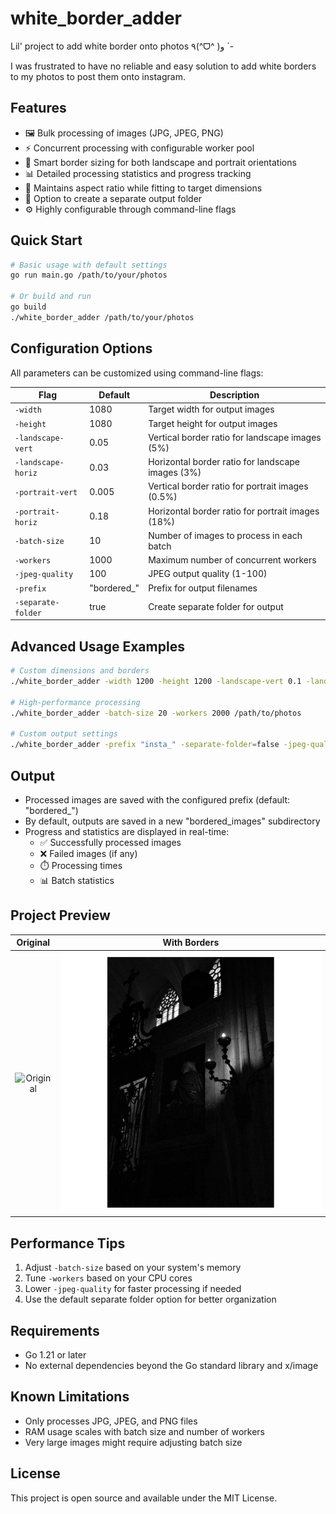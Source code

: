 # white_border_adder

Lil' project to add white border onto photos ٩(^ᗜ^ )و ´-

I was frustrated to have no reliable and easy solution to add white borders to my photos to post them onto instagram.

## Features

- 🖼️ Bulk processing of images (JPG, JPEG, PNG)
- ⚡ Concurrent processing with configurable worker pool
- 🎯 Smart border sizing for both landscape and portrait orientations
- 📊 Detailed processing statistics and progress tracking
- 💪 Maintains aspect ratio while fitting to target dimensions
- 📁 Option to create a separate output folder
- ⚙️ Highly configurable through command-line flags

## Quick Start

```bash
# Basic usage with default settings
go run main.go /path/to/your/photos

# Or build and run
go build
./white_border_adder /path/to/your/photos
```

## Configuration Options

All parameters can be customized using command-line flags:

| Flag               | Default      | Description                                       |
| ------------------ | ------------ | ------------------------------------------------- |
| `-width`           | 1080         | Target width for output images                    |
| `-height`          | 1080         | Target height for output images                   |
| `-landscape-vert`  | 0.05         | Vertical border ratio for landscape images (5%)   |
| `-landscape-horiz` | 0.03         | Horizontal border ratio for landscape images (3%) |
| `-portrait-vert`   | 0.005        | Vertical border ratio for portrait images (0.5%)  |
| `-portrait-horiz`  | 0.18         | Horizontal border ratio for portrait images (18%) |
| `-batch-size`      | 10           | Number of images to process in each batch         |
| `-workers`         | 1000         | Maximum number of concurrent workers              |
| `-jpeg-quality`    | 100          | JPEG output quality (1-100)                       |
| `-prefix`          | "bordered\_" | Prefix for output filenames                       |
| `-separate-folder` | true         | Create separate folder for output                 |

## Advanced Usage Examples

```bash
# Custom dimensions and borders
./white_border_adder -width 1200 -height 1200 -landscape-vert 0.1 -landscape-horiz 0.05 /path/to/photos

# High-performance processing
./white_border_adder -batch-size 20 -workers 2000 /path/to/photos

# Custom output settings
./white_border_adder -prefix "insta_" -separate-folder=false -jpeg-quality 95 /path/to/photos
```

## Output

- Processed images are saved with the configured prefix (default: "bordered\_")
- By default, outputs are saved in a new "bordered_images" subdirectory
- Progress and statistics are displayed in real-time:
  - ✅ Successfully processed images
  - ❌ Failed images (if any)
  - ⏱️ Processing times
  - 📊 Batch statistics

## Project Preview

|              Original               |                 With Borders                 |
| :---------------------------------: | :------------------------------------------: |
| ![Original](IMG_1264_converted.jpg) | ![Bordered](bordered_IMG_1264_converted.jpg) |

## Performance Tips

1. Adjust `-batch-size` based on your system's memory
2. Tune `-workers` based on your CPU cores
3. Lower `-jpeg-quality` for faster processing if needed
4. Use the default separate folder option for better organization

## Requirements

- Go 1.21 or later
- No external dependencies beyond the Go standard library and x/image

## Known Limitations

- Only processes JPG, JPEG, and PNG files
- RAM usage scales with batch size and number of workers
- Very large images might require adjusting batch size

## License

This project is open source and available under the MIT License.
